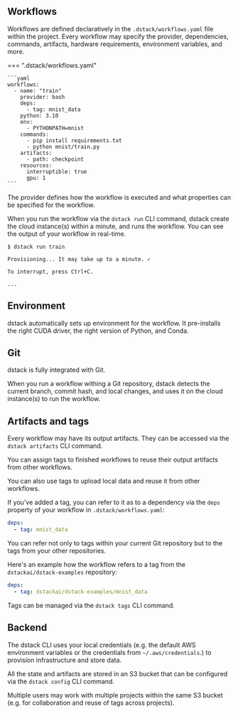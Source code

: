 ## Workflows

Workflows are defined declaratively in the `.dstack/workflows.yaml` file within the
project. Every workflow may specify the provider, dependencies, commands, artifacts,
hardware requirements, environment variables, and more.

=== ".dstack/workflows.yaml"

    ```yaml
    workflows:
      - name: "train"
        provider: bash
        deps:
          - tag: mnist_data
        python: 3.10
        env:
          - PYTHONPATH=mnist
        commands:
          - pip install requirements.txt
          - python mnist/train.py
        artifacts:
          - path: checkpoint
        resources:
          interruptible: true
          gpu: 1
    ```

The provider defines how the workflow is executed and what properties can be specified for the workflow.

When you run the workflow via the `dstack run` CLI command, dstack create the cloud instance(s) within a minute,
and runs the workflow. You can see the output of your workflow in real-time.

```shell
$ dstack run train

Provisioning... It may take up to a minute. ✓

To interrupt, press Ctrl+C.

...
```

## Environment
    
dstack automatically sets up environment for the workflow. It pre-installs the right CUDA driver, 
the right version of Python, and Conda.

## Git

dstack is fully integrated with Git.

When you run a workflow withing a Git repository, dstack detects the current branch, commit hash, 
and local changes, and uses it on the cloud instance(s) to run the workflow.

## Artifacts and tags

Every workflow may have its output artifacts. They can be accessed via the `dstack artifacts` CLI command.

You can assign tags to finished workflows to reuse their output artifacts from other workflows.

You can also use tags to upload local data and reuse it from other workflows.

If you've added a tag, you can refer to it as to a dependency via the `deps` property of your workflow 
in `.dstack/workflows.yaml`:

```yaml
deps:
  - tag: mnist_data
```

You can refer not only to tags within your current Git repository but to the tags from your other 
repositories.

Here's an example how the workflow refers to a tag from the `dstackai/dstack-examples` repository:

```yaml
deps:
  - tag: dstackai/dstack-examples/mnist_data
```

Tags can be managed via the `dstack tags` CLI command.

## Backend

The dstack CLI uses your local credentials (e.g. the default AWS environment variables
or the credentials from `~/.aws/credentials`.) to provision infrastructure and store data.

All the state and artifacts are stored in an S3 bucket that can be configured via
the `dstack config` CLI command.

Multiple users may work with multiple projects within the same S3 bucket (e.g. for collaboration and
reuse of tags across projects).